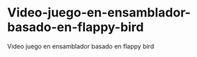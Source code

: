 # Video-juego-en-ensamblador-basado-en-flappy-bird
Video juego en ensamblador basado en flappy bird
